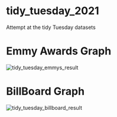 # tidy_tuesday_2021
Attempt at the tidy Tuesday datasets


# Emmy Awards Graph

![tidy_tuesday_emmys_result](https://github.com/kra277/tidy_tuesday_2021/blob/main/emmy_awards_09222021/tidy_tuesday_emmys_result.png)

# BillBoard Graph

![tidy_tuesday_billboard_result](https://github.com/kra277/tidy_tuesday_2021/blob/main/billboard_09192021/tidy_tuesday_billboard_result.png)
